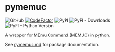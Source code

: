# pymemuc

![GitHub](https://img.shields.io/github/license/marmig0404/pymemuc) [![CodeFactor](https://www.codefactor.io/repository/github/marmig0404/pymemuc/badge)](https://www.codefactor.io/repository/github/marmig0404/pymemuc) ![PyPI](https://img.shields.io/pypi/v/pymemuc) ![PyPI - Downloads](https://img.shields.io/pypi/dm/pymemuc) ![PyPI - Python Version](https://img.shields.io/pypi/pyversions/pymemuc)

A wrapper for [MEmu Command (MEMUC)](https://www.memuplay.com/blog/memucommand-reference-manual.html) in python.

See [pymemuc.md](docs/pymemuc.md) for package documentation.
